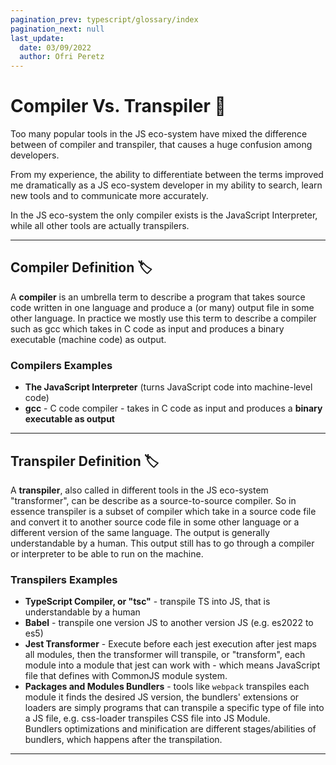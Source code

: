 ```yaml
---
pagination_prev: typescript/glossary/index
pagination_next: null
last_update:
  date: 03/09/2022
  author: Ofri Peretz
---
```


# Compiler Vs. Transpiler 📜

Too many popular tools in the JS eco-system have mixed the difference between of compiler and transpiler, that causes a huge confusion among developers.

From my experience, the ability to differentiate between the terms improved me dramatically as a JS eco-system developer in my ability to search, learn new tools and to communicate more accurately.

In the JS eco-system the only compiler exists is the JavaScript Interpreter, while all other tools are actually transpilers.

---

## Compiler Definition 🏷

A **compiler** is an umbrella term to describe a program that takes source code written in one language and produce a (or many) output file in some other language. In practice we mostly use this term to describe a compiler such as gcc which takes in C code as input and produces a binary executable (machine code) as output.

### Compilers Examples

- **The JavaScript Interpreter** (turns JavaScript code into machine-level code)
- **gcc** - C code compiler - takes in C code as input and produces a **binary executable as output**

---

## Transpiler Definition 🏷

A **transpiler**, also called in different tools in the JS eco-system "transformer", can be describe as a source-to-source compiler. So in essence transpiler is a subset of compiler which take in a source code file and convert it to another source code file in some other language or a different version of the same language. The output is generally understandable by a human. This output still has to go through a compiler or interpreter to be able to run on the machine.

### Transpilers Examples

- **TypeScript Compiler, or "tsc"** - transpile TS into JS, that is understandable by a human
- **Babel** - transpile one version JS to another version JS (e.g. es2022 to es5)
- **Jest Transformer** - Execute before each jest execution after jest maps all modules, then the transformer will transpile, or "transform", each module into a module that jest can work with - which means JavaScript file that defines with CommonJS module system.
- **Packages and Modules Bundlers** - tools like `webpack` transpiles each module it finds the desired JS version, the bundlers' extensions or loaders are simply programs that can transpile a specific type of file into a JS file, e.g. css-loader transpiles CSS file into JS Module. <br/>
  Bundlers optimizations and minification are different stages/abilities of bundlers, which happens after the transpilation.

---
